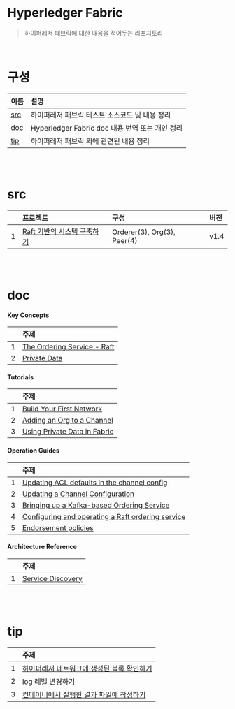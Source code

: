 # Hyperledger Fabric

> 하이퍼레저 패브릭에 대한 내용을 적어두는 리포지토리

<br>

# 구성

| 이름 | 설명 | 
| :--- | :-------- |
| [src](#src) | 하이퍼레저 패브릭 테스트 소스코드 및 내용 정리 |
| [doc](#doc) | Hyperledger Fabric doc 내용 번역 또는 개인 정리 |
| [tip](#tip) | 하이퍼레저 패브릭 외에 관련된 내용 정리 |

<br>
<br>

# src

| | 프로젝트 | 구성 | 버전 | 
| :--: | :------- | :---- | :---- | 
| 1 | [Raft 기반의 시스템 구축하기](/src/v1.4/raft_multi/info.md) | Orderer(3), Org(3), Peer(4) | v1.4 |  

<br>
<br>


# doc 

#### Key Concepts

| | 주제 |
| :--: | :------- |
| 1 | [The Ordering Service - Raft](/doc/key_concept/raft.md) |
| 2 | [Private Data](/doc/key_concept/private_data.md) |

#### Tutorials

| | 주제 |
| :--: | :------- |
| 1 | [Build Your First Network](/doc/tutorials/build_your_first_network.md) |
| 2 | [Adding an Org to a Channel](/doc/tutorials/add_org_to_channel.md) | 
| 3 | [Using Private Data in Fabric](/doc/tutorials/using_private_data_in_fabric.md) | 

#### Operation Guides

| | 주제 |
| :--: | :------- | 
| 1 | [Updating ACL defaults in the channel config](/doc/op_guides/update_acl.md) |
| 2 | [Updating a Channel Configuration](/doc/op_guides/update_channel_configuration.md) |
| 3 | [Bringing up a Kafka-based Ordering Service](/doc/op_guides/kafka_service.md) |
| 4 | [Configuring and operating a Raft ordering service](/doc/op_guides/raft_service.md) |
| 5 | [Endorsement policies](/doc/op_guides/endorsement_policies.md) |

#### Architecture Reference

| | 주제 |
| :--: | :------- | 
| 1 | [Service Discovery](/doc/archi_ref/service_discovery.md) |

<br>
<br>

# tip

| | 주제 | 
| :--: | :------- |
| 1 | [하이퍼레저 네트워크에 생성된 블록 확인하기](/tip/block_physical_path.md) 
| 2 | [log 레벨 변경하기](/tip/change_log_level.md)
| 3 | [컨테이너에서 실행한 결과 파일에 작성하기](/tip/get_result_file_from_container.md)


